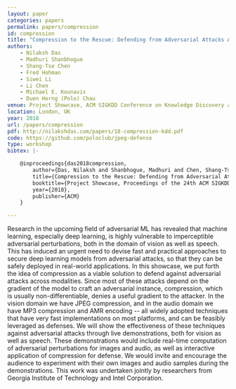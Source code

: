 ```yaml
---
layout: paper
categories: papers
permalink: papers/compression
id: compression
title: "Compression to the Rescue: Defending from Adversarial Attacks Across Modalities"
authors:
    - Nilaksh Das
    - Madhuri Shanbhogue
    - Shang-Tse Chen
    - Fred Hohman
    - Siwei Li
    - Li Chen
    - Michael E. Kounavis
    - Duen Horng (Polo) Chau
venue: Project Showcase, ACM SIGKDD Conference on Knowledge Discovery and Data Mining
location: London, UK
year: 2018
url: /papers/compression
pdf: http://nilakshdas.com/papers/18-compression-kdd.pdf
code: https://github.com/poloclub/jpeg-defense
type: workshop
bibtex: |-

    @inproceedings{das2018compression,
        author={Das, Nilaksh and Shanbhogue, Madhuri and Chen, Shang-Tse and Hohman, Fred and Li, Siwei and Chen, Li and Kounavis, Michael E. and Chau, Duen Horng},
        title={Compression to the Rescue: Defending from Adversarial Attacks Across Modalities},
        booktitle={Project Showcase, Proceedings of the 24th ACM SIGKDD International Conference on Knowledge Discovery \& Data Mining (KDD)},
        year={2018},
        publisher={ACM}
    } 

---
```


Research in the upcoming field of adversarial ML has revealed that machine learning, especially deep learning, is highly vulnerable to imperceptible adversarial perturbations, both in the domain of vision as well as speech.
This has induced an urgent need to devise fast and practical approaches to secure deep learning models from adversarial attacks, so that they can be safely deployed in real-world applications. 
In this showcase, we put forth the idea of compression as a viable solution to defend against adversarial attacks across modalities. 
Since most of these attacks depend on the gradient of the model to craft an adversarial instance, compression, which is usually non-differentiable, denies a useful gradient to the attacker. 
In the vision domain we have JPEG compression, and in the audio domain we have MP3 compression and AMR encoding -- all widely adopted techniques that have very fast implementations on most platforms, and can be feasibly leveraged as defenses. 
We will show the effectiveness of these techniques against adversarial attacks through live demonstrations, both for vision as well as speech.
These demonstrations would include real-time computation of adversarial perturbations for images and audio, as well as interactive application of compression for defense. 
We would invite and encourage the audience to experiment with their own images and audio samples during the demonstrations. 
This work was undertaken jointly by researchers from Georgia Institute of Technology and Intel Corporation.
